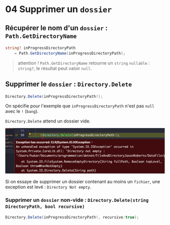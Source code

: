 # 04 Supprimer un `dossier`

## Récupérer le nom d'un `dossier` : `Path.GetDirectoryName`

```cs
string? inProgressDirectoryPath 
    = Path.GetDirectoryName(inProgressDirectoryPath);
```

> attention ! `Path.GetDirectoryName` retourne un `string` `nullable` : `string?`, le résultat peut valoir `null`.



## Supprimer le `dossier` : `Directory.Delete`

```cs
Directory.Delete(inProgressDirectoryPath!);
```

On spécifie pour l'exemple que `inProgressDirectoryPath` n'est pas `null` avec le `!` (`bang`).

`Directory.Delete` attend un dossier vide.

<img src="assets/directory-not-empty-exception-occured-file-and-directories.png" alt="directory-not-empty-exception-occured-file-and-directories" style="zoom:50%;" />

Si on essaye de supprimer un dossier contenant au moins un `fichier`, une exception est levé : `Directory Not empty`.



### Supprimer un `dossier` non-vide : `Directory.Delete(string DirectoryPath, bool recursive)`

```cs
Directory.Delete(inProgressDirectoryPath!, recursive:true);
```



